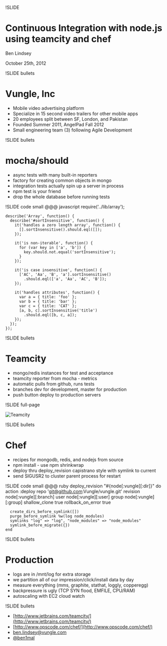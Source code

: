 !SLIDE
# Continuous Integration with node.js using teamcity and chef #
Ben Lindsey

October 25th, 2012

!SLIDE bullets
# Vungle, Inc #

* Mobile video advertising platform
* Specialize in 15 second video trailers for other mobile apps
* 20 employees split between SF, London, and Pakistan
* Founded Summer 2011, AngelPad Fall 2012
* Small engineering team (3) following Agile Development

!SLIDE bullets
# mocha/should #

* async tests with many built-in reporters
* factory for creating common objects in mongo
* integration tests actually spin up a server in process
* npm test is your friend
* drop the whole database before running tests

!SLIDE code small
	@@@ javascript
	require('../lib/array');

	describe('Array', function() {
	  describe('#sortInsensitive', function() {
	    it('handles a zero length array', function() {
	      [].sortInsensitive().should.eql([]);
	    });

	    it('is non-iterable', function() {
	      for (var key in ['a', 'b']) {
	        key.should.not.equal('sortInsensitive');
	      }
	    });

	    it('is case insensitive', function() {
	      ['AC', 'Aa', 'B', 'a'].sortInsensitive()
	        .should.eql(['a', 'Aa', 'AC', 'B']);
	    });

	    it('handles attributes', function() {
	      var a = { title: 'foo' };
	      var b = { title: 'bar' };
	      var c = { title: 'CAT' };
	      [a, b, c].sortInsensitive('title')
	        .should.eql([b, c, a]);
	    });
	  });
	});

!SLIDE bullets
# Teamcity #

* mongo/redis instances for test and acceptance
* teamcity reporter from mocha - metrics
* automatic pulls from github, runs tests
* branches dev for development, master for production
* push button deploy to production servers

!SLIDE full-page

![Teamcity](/file/doc/teamcity.png)

!SLIDE bullets
# Chef #

* recipes for mongodb, redis, and nodejs from source
* npm install - use npm shrinkwrap
* deploy thru deploy_revision capistrano style with symlink to current
* send SIGUSR2 to cluster parent process for restart

!SLIDE code small 
	@@@ ruby
	deploy_revision "#{node[:vungle][:dir]}" do
	  action :deploy
	  repo 'git@github.com:Vungle/vungle.git'
	  revision node[:vungle][:branch]
	  user node[:vungle][:user]
	  group node[:vungle][:group]
	  shallow_clone true
	  rollback_on_error true

	  create_dirs_before_symlink([])
	  purge_before_symlink %w(log node_modules)
	  symlinks "log" => "log", "node_modules" => "node_modules"
	  symlink_before_migrate({})
	end

!SLIDE bullets
# Production #

* logs are in /mnt/log for extra storage
* we partition all of our impression/click/install data by day
* measure everything (mms, graphite, stathat, loggly, copperegg) 
* backpressure is ugly (TCP SYN flood, EMFILE, CPU/RAM)
* autoscaling with EC2 cloud watch

!SLIDE bullets
* [http://www.jetbrains.com/teamcity/](http://www.jetbrains.com/teamcity/)
* [http://www.opscode.com/chef/](http://www.opscode.com/chef/)
* [ben.lindsey@vungle.com](mailto:ben.lindsey@vungle.com)
* [@ben1mal](http://www.twitter.com/@ben1mal)
